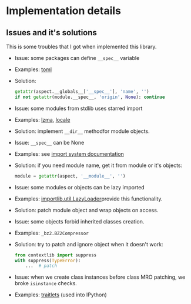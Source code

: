 # Implementation details


## Issues and it's solutions

This is some troubles that I got when implemented this library.

* Issue: some packages can define `__spec__` variable
* Examples: [toml](https://github.com/uiri/toml/commit/7ab5a08bc41bc084ea1a6b52e266bcf2ec5e6dde#diff-a6c8ad0879cab1e064573279bfc148bf)
* Solution:
    ```python
    getattr(aspect.__globals__['__spec__'], 'name', '')
    if not getattr(module.__spec__, 'origin', None): continue
    ```

* Issue: some modules from stdlib uses starred import
* Examples: [lzma](https://github.com/python/cpython/blob/master/Lib/lzma.py), [locale](https://github.com/python/cpython/blob/master/Lib/locale.py)
* Solution: implement `__dir__` methodfor module objects.

* Issue: `__spec__` can be None
* Examples: see [import system documentation](https://docs.python.org/3/reference/import.html#main-spec)
* Solution: if you need module name, get it from module or it's objects:
    ```python
    module = getattr(aspect, '__module__', '')
    ```

* Issue: some modules or objects can be lazy imported
* Examples: [importlib.util.LazyLoader](https://docs.python.org/3/library/importlib.html#importlib.util.LazyLoader)provide this functionality.
* Solution: patch module object and wrap objects on access.

* Issue: some objects forbid inherited classes creation.
* Examples: `_bz2.BZ2Compressor`
* Solution: try to patch and ignore object when it doesn't work:
    ```python
    from contextlib import suppress
    with suppress(TypeError):
        ...  # patch
    ```

* Issue: when we create class instances before class MRO patching, we broke `isinstance` checks.
* Examples: [traitlets](https://github.com/ipython/traitlets/blob/4.3.2/traitlets/config/configurable.py#L421) (used into IPython)
